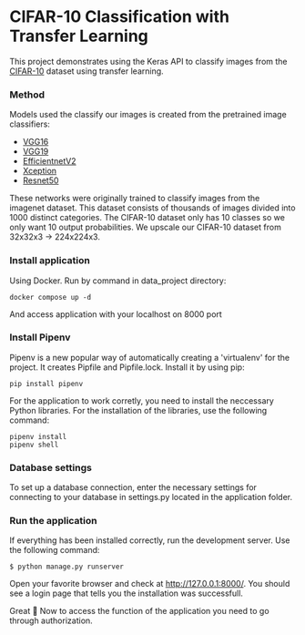 # CIFAR-10 Classification with Transfer Learning

This project demonstrates using the Keras API to classify images from the [CIFAR-10](https://www.kaggle.com/c/cifar-10) dataset using transfer learning.

### Method
Models used the classify our images is created from the pretrained image classifiers:
* [VGG16](https://keras.io/api/applications/vgg/#vgg16-function)
* [VGG19](https://www.kaggle.com/c/cifar-10)
* [EfficientnetV2](https://keras.io/api/applications/efficientnet_v2/#efficientnetv2b2-function)
* [Xception](https://keras.io/api/applications/xception/)
* [Resnet50](https://keras.io/api/applications/resnet/#resnet50-function)

These networks were originally trained to classify images from the imagenet dataset. This dataset consists of thousands of images divided into 1000 distinct categories.
The CIFAR-10 dataset only has 10 classes so we only want 10 output probabilities.
We upscale our CIFAR-10 dataset from 32x32x3 -> 224x224x3.

### Install application
Using Docker. Run by command in data_project directory:

```
docker compose up -d
```
And access application with your localhost on 8000 port

### Install Pipenv
Pipenv is a new popular way of automatically creating a 'virtualenv' for the project. It creates Pipfile and Pipfile.lock.
Install it by using pip:

```
pip install pipenv
```
For the application to work corretly, you need to install the neccessary Python libraries. For the installation of the libraries, use the following command:

```
pipenv install
pipenv shell
```
### Database settings
To set up a database connection, enter the necessary settings for connecting to your database in settings.py located in the application folder.

### Run the application
If everything has been installed correctly, run the development server.
Use the following command:

```
$ python manage.py runserver
```
Open your favorite browser and check at http://127.0.0.1:8000/. You should see a login page that tells you the installation was successfull.

Great :tada: Now to access  the function of the application you need to go through authorization.
